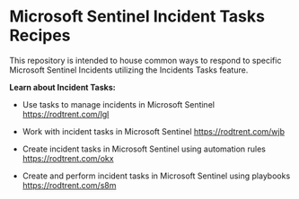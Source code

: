 # Microsoft Sentinel Incident Tasks Recipes

This repository is intended to house common ways to respond to specific Microsoft Sentinel Incidents utilizing the Incidents Tasks feature.



<b>Learn about Incident Tasks:</b>

* Use tasks to manage incidents in Microsoft Sentinel https://rodtrent.com/lgl

* Work with incident tasks in Microsoft Sentinel https://rodtrent.com/wjb

* Create incident tasks in Microsoft Sentinel using automation rules https://rodtrent.com/okx

* Create and perform incident tasks in Microsoft Sentinel using playbooks https://rodtrent.com/s8m

